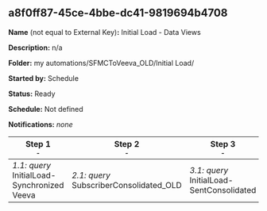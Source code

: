 ## a8f0ff87-45ce-4bbe-dc41-9819694b4708

**Name** (not equal to External Key)**:** Initial Load - Data Views

**Description:** n/a

**Folder:** my automations/SFMCToVeeva_OLD/Initial Load/

**Started by:** Schedule

**Status:** Ready

**Schedule:** Not defined

**Notifications:** _none_


| Step 1<br>_<small>-</small>_ | Step 2<br>_<small>-</small>_ | Step 3<br>_<small>-</small>_ | Step 4<br>_<small>-</small>_ | Step 5<br>_<small>-</small>_ |
| --- | --- | --- | --- | --- |
| _1.1: query_<br>InitialLoad- Synchronized Veeva | _2.1: query_<br>SubscriberConsolidated_OLD | _3.1: query_<br>InitialLoad-SentConsolidated | _4.1: query_<br>Initial Load - OpensConsolidated | _5.1: query_<br>Initial Load - Clicks Consolidated |

